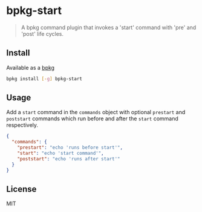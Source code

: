 bpkg-start
==========

> A bpkg command plugin that invokes a 'start' command with 'pre' and 'post'
> life cycles.

## Install

Available as a [bpkg](http://www.bpkg.sh/)

```sh
bpkg install [-g] bpkg-start
```

## Usage

Add a `start` command in the `commands` object with optional `prestart`
and `poststart` commands which run before and after the `start` command
respectively.

```json
{
  "commands": {
    "prestart": "echo 'runs before start'",
    "start": "echo 'start command'",
    "poststart": "echo 'runs after start'"
  }
}
```

## License

MIT

